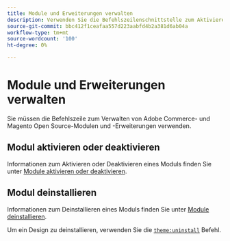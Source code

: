 ```yaml
---
title: Module und Erweiterungen verwalten
description: Verwenden Sie die Befehlszeilenschnittstelle zum Aktivieren, Deaktivieren und Deinstallieren von Adobe Commerce- und Magento Open Source-Modulen und -Erweiterungen.
source-git-commit: bbc412f1ceafaa557d223aabfd4b2a381d6ab04a
workflow-type: tm+mt
source-wordcount: '100'
ht-degree: 0%

---
```



# Module und Erweiterungen verwalten

Sie müssen die Befehlszeile zum Verwalten von Adobe Commerce- und Magento Open Source-Modulen und -Erweiterungen verwenden.

## Modul aktivieren oder deaktivieren

Informationen zum Aktivieren oder Deaktivieren eines Moduls finden Sie unter [Module aktivieren oder deaktivieren](https://devdocs.magento.com/guides/v2.4/install-gde/install/cli/install-cli-subcommands-enable.html).

## Modul deinstallieren

Informationen zum Deinstallieren eines Moduls finden Sie unter [Module deinstallieren](https://devdocs.magento.com/guides/v2.4/install-gde/install/cli/install-cli-uninstall-mods.html).

Um ein Design zu deinstallieren, verwenden Sie die [`theme:uninstall`](https://devdocs.magento.com/guides/v2.4/install-gde/install/cli/install-cli-theme-uninstall.html) Befehl.
